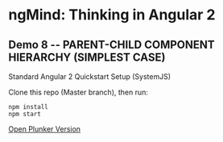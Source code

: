 # ngMind: Thinking in Angular 2

## Demo 8 -- PARENT-CHILD COMPONENT HIERARCHY (SIMPLEST CASE)

Standard Angular 2 Quickstart Setup (SystemJS)

Clone this repo (Master branch), then run:
```
npm install
npm start
```

[Open Plunker Version](http://plnkr.co/edit/SQWhW568z6ko6AUDdTGr?p=preview)
